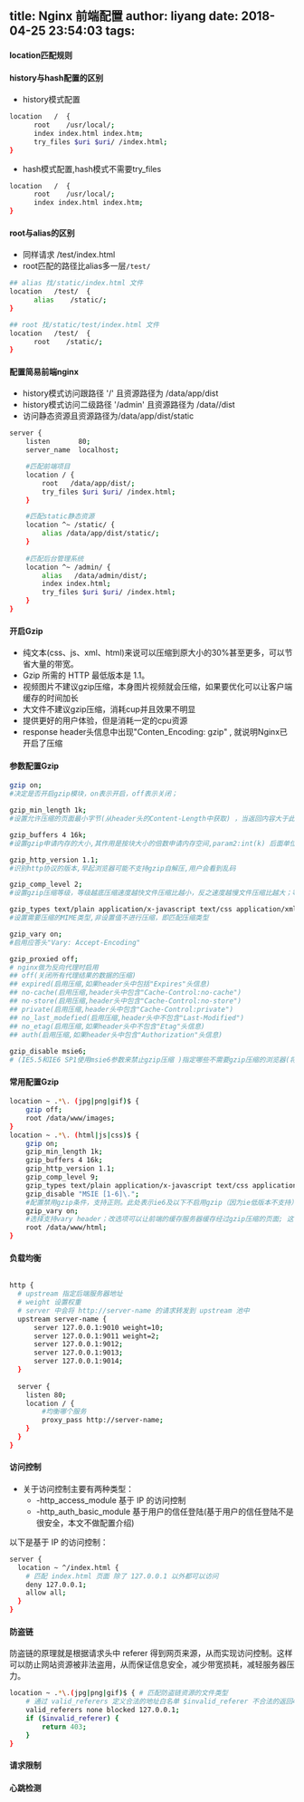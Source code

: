 title: Nginx 前端配置
author: liyang
date: 2018-04-25 23:54:03
tags:
---
#### location匹配规则

#### history与hash配置的区别

- history模式配置

```bash
location   /  {
      root    /usr/local/;
      index index.html index.htm;
      try_files $uri $uri/ /index.html;
}
```

- hash模式配置,hash模式不需要try_files

```bash
location   /  {
      root    /usr/local/;
      index index.html index.htm;
}
```

#### root与alias的区别

- 同样请求 /test/index.html
- root匹配的路径比alias多一层`/test/`

```bash
## alias 找/static/index.html 文件
location   /test/  {
      alias    /static/;
}

## root 找/static/test/index.html 文件
location   /test/  {
      root    /static/;
}
```

#### 配置简易前端nginx

- history模式访问跟路径 '/' 且资源路径为 /data/app/dist
- history模式访问二级路径 '/admin' 且资源路径为 /data//dist
- 访问静态资源且资源路径为/data/app/dist/static

```bash
server {
    listen       80;
    server_name  localhost;

    #匹配前端项目
    location / {
        root   /data/app/dist/;
        try_files $uri $uri/ /index.html;
    }

    #匹配static静态资源
    location ^~ /static/ {
        alias /data/app/dist/static/;
    }
 
    #匹配后台管理系统
    location ^~ /admin/ {
        alias   /data/admin/dist/;
        index index.html;
        try_files $uri $uri/ /index.html;
    }
}
```

#### 开启Gzip

- 纯文本(css、js、xml、html)来说可以压缩到原大小的30%甚至更多，可以节省大量的带宽。
- Gzip 所需的 HTTP 最低版本是 1.1。
- 视频图片不建议gzip压缩，本身图片视频就会压缩，如果要优化可以让客户端缓存的时间加长
- 大文件不建议gzip压缩，消耗cup并且效果不明显
- 提供更好的用户体验，但是消耗一定的cpu资源
- response header头信息中出现"Conten_Encoding: gzip" , 就说明Nginx已开启了压缩

#### 参数配置Gzip

```bash
gzip on;                 
#决定是否开启gzip模块，on表示开启，off表示关闭；

gzip_min_length 1k;      
#设置允许压缩的页面最小字节(从header头的Content-Length中获取) ，当返回内容大于此值时才会使用gzip进行压缩,以K为单位,当值为0时，所有页面都进行压缩。建议大于1k

gzip_buffers 4 16k;      
#设置gzip申请内存的大小,其作用是按块大小的倍数申请内存空间,param2:int(k) 后面单位是k。这里设置以16k为单位,按照原始数据大小以16k为单位的4倍申请内存

gzip_http_version 1.1;   
#识别http协议的版本,早起浏览器可能不支持gzip自解压,用户会看到乱码

gzip_comp_level 2;       
#设置gzip压缩等级，等级越底压缩速度越快文件压缩比越小，反之速度越慢文件压缩比越大；等级1-9，最小的压缩最快 但是消耗cpu

gzip_types text/plain application/x-javascript text/css application/xml;    
#设置需要压缩的MIME类型,非设置值不进行压缩，即匹配压缩类型

gzip_vary on;            
#启用应答头"Vary: Accept-Encoding"

gzip_proxied off;
# nginx做为反向代理时启用
## off(关闭所有代理结果的数据的压缩)
## expired(启用压缩,如果header头中包括"Expires"头信息)
## no-cache(启用压缩,header头中包含"Cache-Control:no-cache")
## no-store(启用压缩,header头中包含"Cache-Control:no-store")
## private(启用压缩,header头中包含"Cache-Control:private")
## no_last_modefied(启用压缩,header头中不包含"Last-Modified")
## no_etag(启用压缩,如果header头中不包含"Etag"头信息)
## auth(启用压缩,如果header头中包含"Authorization"头信息)
 
gzip_disable msie6;
# (IE5.5和IE6 SP1使用msie6参数来禁止gzip压缩 )指定哪些不需要gzip压缩的浏览器(将和User-Agents进行匹配),依赖于PCRE库
```


#### 常用配置Gzip

```bash
location ~ .*\. (jpg|png|gif)$ {
    gzip off;
    root /data/www/images;
}
location ~ .*\. (html|js|css)$ {
    gzip on;
    gzip_min_length 1k;
    gzip_buffers 4 16k;
    gzip_http_version 1.1;
    gzip_comp_level 9;
    gzip_types text/plain application/x-javascript text/css application/xml text/javascript application/x-httpd-php application/javascript application/json;
    gzip_disable "MSIE [1-6]\.";
    #配置禁用gzip条件，支持正则。此处表示ie6及以下不启用gzip（因为ie低版本不支持）
    gzip_vary on;
    #选择支持vary header；改选项可以让前端的缓存服务器缓存经过gzip压缩的页面; 这个可以不写，表示在传送数据时，给客户端说明我使用了gzip压缩
    root /data/www/html;
}
```

#### 负载均衡

```bash

http {
  # upstream 指定后端服务器地址
  # weight 设置权重
  # server 中会将 http://server-name 的请求转发到 upstream 池中
  upstream server-name {
      server 127.0.0.1:9010 weight=10;
      server 127.0.0.1:9011 weight=2;
      server 127.0.0.1:9012;
      server 127.0.0.1:9013;
      server 127.0.0.1:9014;
  }
  
  server {
  	listen 80;
  	location / {
        #均衡哪个服务
    	proxy_pass http://server-name;
    }
  }
}

```

#### 访问控制

- 关于访问控制主要有两种类型：
	- -http_access_module 基于 IP 的访问控制
	- -http_auth_basic_module 基于用户的信任登陆(基于用户的信任登陆不是很安全，本文不做配置介绍)

以下是基于 IP 的访问控制：

```bash
server {
  location ~ ^/index.html {
    # 匹配 index.html 页面 除了 127.0.0.1 以外都可以访问
    deny 127.0.0.1;
    allow all;
  }
}

```

#### 防盗链

防盗链的原理就是根据请求头中 referer 得到网页来源，从而实现访问控制。这样可以防止网站资源被非法盗用，从而保证信息安全，减少带宽损耗，减轻服务器压力。

```bash
location ~ .*\.(jpg|png|gif)$ { # 匹配防盗链资源的文件类型
    # 通过 valid_referers 定义合法的地址白名单 $invalid_referer 不合法的返回403  
    valid_referers none blocked 127.0.0.1;
    if ($invalid_referer) {
        return 403;
    }
}
```

#### 请求限制

#### 心跳检测